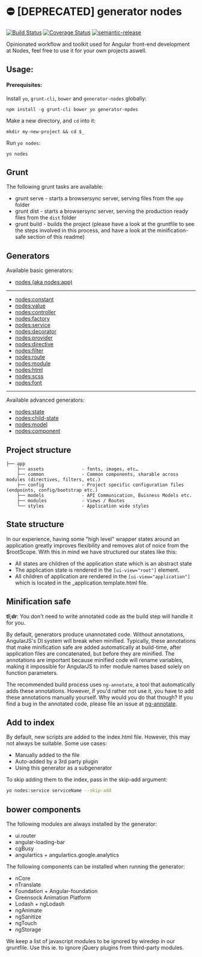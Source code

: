 # ⛔️ [DEPRECATED] generator nodes

[![Build Status](https://travis-ci.org/nodes-frontend/generator-nodes.svg?branch=master)](https://travis-ci.org/nodes-frontend/generator-nodes)
[![Coverage Status](https://coveralls.io/repos/nodes-frontend/generator-nodes/badge.svg?branch=master&service=github)](https://coveralls.io/github/nodes-frontend/generator-nodes?branch=master)
[![semantic-release](https://img.shields.io/badge/%20%20%F0%9F%93%A6%F0%9F%9A%80-semantic--release-e10079.svg)](https://github.com/semantic-release/semantic-release)

Opinionated workflow and toolkit used for Angular front-end development at Nodes, feel free to use it for your own projects aswell.

## Usage:

#### Prerequisites:

Install `yo`, `grunt-cli`, `bower` and `generator-nodes` globally:
```
npm install -g grunt-cli bower yo generator-mpdes
```

Make a new directory, and `cd` into it:
```
mkdir my-new-project && cd $_
```

Run `yo nodes`:
```
yo nodes
```

## Grunt

The following grunt tasks are available:
- grunt serve - starts a browsersync server, serving files from the `app` folder
- grunt dist - starts a browsersync server, serving the production ready files from the `dist` folder
- grunt build - builds the project (please have a look at the gruntfile to see the steps involved in this process, and have a look at the minification-safe section of this readme) 

## Generators

Available basic generators:


* <a href="https://github.com/nodes-frontend/generator-nodes/tree/master/generators/app" target="_blank">nodes (aka nodes:app)</a>

---

* <a href="https://github.com/nodes-frontend/generator-nodes/tree/master/generators/constant" target="_blank">nodes:constant</a>
* <a href="https://github.com/nodes-frontend/generator-nodes/tree/master/generators/value" target="_blank">nodes:value</a>
* <a href="https://github.com/nodes-frontend/generator-nodes/tree/master/generators/controller" target="_blank">nodes:controller</a>
* <a href="https://github.com/nodes-frontend/generator-nodes/tree/master/generators/factory" target="_blank">nodes:factory</a>
* <a href="https://github.com/nodes-frontend/generator-nodes/tree/master/generators/service" target="_blank">nodes:service</a>
* <a href="https://github.com/nodes-frontend/generator-nodes/tree/master/generators/decorator" target="_blank">nodes:decorator</a>
* <a href="https://github.com/nodes-frontend/generator-nodes/tree/master/generators/provider" target="_blank">nodes:provider</a>
* <a href="https://github.com/nodes-frontend/generator-nodes/tree/master/generators/directive" target="_blank">nodes:directive</a>
* <a href="https://github.com/nodes-frontend/generator-nodes/tree/master/generators/filter" target="_blank">nodes:filter</a>
* <a href="https://github.com/nodes-frontend/generator-nodes/tree/master/generators/route" target="_blank">nodes:route</a>
* <a href="https://github.com/nodes-frontend/generator-nodes/tree/master/generators/module" target="_blank">nodes:module</a>
* <a href="https://github.com/nodes-frontend/generator-nodes/tree/master/generators/html" target="_blank">nodes:html</a>
* <a href="https://github.com/nodes-frontend/generator-nodes/tree/master/generators/scss" target="_blank">nodes:scss</a>
* <a href="https://github.com/nodes-frontend/generator-nodes/tree/master/generators/font" target="_blank">nodes:font</a>

---

Available advanced generators:
* <a href="https://github.com/nodes-frontend/generator-nodes/tree/master/generators/state" target="_blank">nodes:state</a>
* <a href="https://github.com/nodes-frontend/generator-nodes/tree/master/generators/child-state" target="_blank">nodes:child-state</a>
* <a href="https://github.com/nodes-frontend/generator-nodes/tree/master/generators/model" target="_blank">nodes:model</a>
* <a href="https://github.com/nodes-frontend/generator-nodes/tree/master/generators/component" target="_blank">nodes:component</a>

## Project structure

    ├── app
        ├── assets              - fonts, images, etc…
        ├── common              - Common components, sharable across modules (directives, filters, etc.)
        ├── config              - Project specific configuration files (endpoints, config/bootstrap etc.)
        ├── models              - API Communication, Buisness Models etc.
        ├── modules             - Views / Routes
        └── styles				- Application wide styles

## State structure

In our experience, having some "high level" wrapper states around an application greatly improves flexibility and removes alot of noice from the $rootScope. With this in mind we have structured our states like this:

* All states are children of the application state which is an abstract state
* The application state is rendered in the `[ui-view="root"]` element.
* All children of application are rendered in the `[ui-view="application"]` which is located in the _application.template.html file.

## Minification safe

**tl;dr**: You don't need to write annotated code as the build step will
handle it for you.

By default, generators produce unannotated code. Without annotations, AngularJS's DI system will break when minified. Typically, these annotations that make minification safe are added automatically at build-time, after application files are concatenated, but before they are minified. The annotations are important because minified code will rename variables, making it impossible for AngularJS to infer module names based solely on function parameters.

The recommended build process uses `ng-annotate`, a tool that automatically adds these annotations. However, if you'd rather not use it, you have to add these annotations manually yourself. Why would you do that though? If you find a bug
in the annotated code, please file an issue at [ng-annotate](https://github.com/olov/ng-annotate/issues).

## Add to index

By default, new scripts are added to the index.html file. However, this may not always be suitable. Some use cases:

* Manually added to the file
* Auto-added by a 3rd party plugin
* Using this generator as a subgenerator

To skip adding them to the index, pass in the skip-add argument:
```bash
yo nodes:service serviceName --skip-add
```

## bower components

The following modules are always installed by the generator:

* ui.router
* angular-loading-bar
* cgBusy
* angulartics + angulartics.google.analytics

The following components can be installed when running the generator:

* nCore
* nTranslate
* Foundation + Angular-foundation
* Greensock Animation Platform
* Lodash + ngLodash
* ngAnimate
* ngSanitize
* ngTouch
* ngStorage

We keep a list of javascript modules to be ignored by wiredep in our gruntfile. Use this ie. to ignore jQuery plugins from third-party modules.
